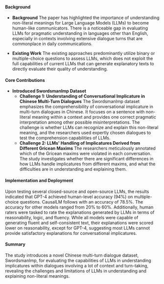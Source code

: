 #### Background
- **Background**
The paper has highlighted the importance of understanding non-literal meanings for Large Language Models (LLMs) to become human-like communicators. There is a noticeable gap in evaluating LLMs for pragmatic understanding in languages other than English, especially in contexts involving extensive dialogue turns that are commonplace in daily communications.
  
- **Existing Work**
The existing approaches predominantly utilize binary or multiple-choice questions to assess LLMs, which does not exploit the full capabilities of current LLMs that can generate explanatory texts to directly evaluate their quality of understanding.

#### Core Contributions
  - **Introduced SwordsmanImp Dataset**
      - **Challenge 1: Understanding of Conversational Implicature in Chinese Multi-Turn Dialogues**
      The SwordsmanImp dataset emphasizes the comprehensibility of conversational implicature in multi-turn dialogues in Chinese. It focuses on a sentence with non-literal meaning within a context and provides one correct pragmatic interpretation among other possible misinterpretations. The challenge is whether LLMs can recognize and explain this non-literal meaning, and the researchers used expertly chosen dialogues to test the comprehension capabilities of LLMs.
      - **Challenge 2: LLMs' Handling of Implicatures Derived from Different Gricean Maxims**
      The researchers meticulously annotated which of the Gricean maxims were violated in each conversation. The study investigates whether there are significant differences in how LLMs handle implicatures from different maxims, and what the difficulties are in understanding and explaining them.

#### Implementation and Deployment
Upon testing several closed-source and open-source LLMs, the results indicated that GPT-4 achieved human-level accuracy (94%) on multiple-choice questions. CausalLM follows with an accuracy of 78.5%. The accuracy for other models ranged from 20% to 60%. Additionally, human raters were tasked to rate the explanations generated by LLMs in terms of reasonability, logic, and fluency. While all models were capable of generating fluent and self-consistent text, their explanations were scored lower on reasonability, except for GPT-4, suggesting most LLMs cannot provide satisfactory explanations for conversational implicatures.

#### Summary
The study introduces a novel Chinese multi-turn dialogue dataset, SwordsmanImp, for evaluating the capabilities of LLMs in understanding implicatures within dialogues involving a lot of context and turn-taking, revealing the challenges and limitations of LLMs in understanding and explaining non-literal meanings.